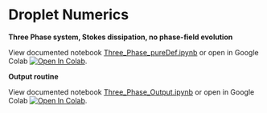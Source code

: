 # Droplet Numerics

 
**Three Phase system, Stokes dissipation, no phase-field evolution**

View documented notebook [Three_Phase_pureDef.ipynb](Three_Phase_pureDef.ipynb) or open in Google Colab [![Open In Colab](https://colab.research.google.com/assets/colab-badge.svg)](https://colab.research.google.com/github/schmellerl/Droplet_Numerics/blob/main/Three_Phase_pureDef.ipynb).



**Output routine**

View documented notebook [Three_Phase_Output.ipynb](Three_Phase_Output.ipynb) or open in Google Colab [![Open In Colab](https://colab.research.google.com/assets/colab-badge.svg)](https://colab.research.google.com/github/schmellerl/Droplet_Numerics/blob/main/Three_Phase_Output.ipynb).
